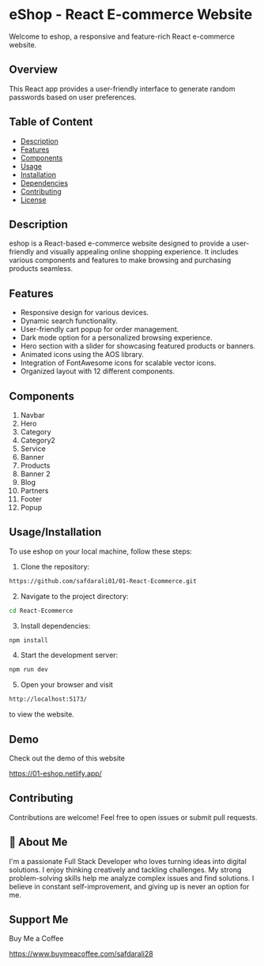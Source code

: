 
# eShop - React E-commerce Website

Welcome to eshop, a responsive and feature-rich React e-commerce website.


## Overview

This React app provides a user-friendly interface to generate random passwords based on user preferences.

    
## Table of Content

- [Description](#description)
- [Features](#features)
- [Components](#components)
- [Usage](#usage)
- [Installation](#installation)
- [Dependencies](#dependencies)
- [Contributing](#contributing)
- [License](#license)
## Description

eshop is a React-based e-commerce website designed to provide a user-friendly and visually appealing online shopping experience. It includes various components and features to make browsing and purchasing products seamless.
## Features

- Responsive design for various devices.
- Dynamic search functionality.
- User-friendly cart popup for order management.
- Dark mode option for a personalized browsing experience.
- Hero section with a slider for showcasing featured products or banners.
- Animated icons using the AOS library.
- Integration of FontAwesome icons for scalable vector icons.
- Organized layout with 12 different components.


## Components

1. Navbar
2. Hero
3. Category
4. Category2
5. Service
6. Banner
7. Products
8. Banner 2
9. Blog
10. Partners
11. Footer
12. Popup
## Usage/Installation

To use eshop on your local machine, follow these steps:

1. Clone the repository:

```bash
https://github.com/safdarali01/01-React-Ecommerce.git
```

2. Navigate to the project directory:

```bash
cd React-Ecommerce
```

3. Install dependencies:

```bash
npm install
```

4. Start the development server:

```bash
npm run dev
```

5. Open your browser and visit 

```bash
http://localhost:5173/
```

to view the website.
## Demo

Check out the demo of this website
 
https://01-eshop.netlify.app/


## Contributing

Contributions are welcome! Feel free to open issues or submit pull requests.

## 🚀 About Me
I'm a passionate Full Stack Developer who loves turning ideas into digital solutions. I enjoy thinking creatively and tackling challenges. My strong problem-solving skills help me analyze complex issues and find solutions. I believe in constant self-improvement, and giving up is never an option for me.


## Support Me

Buy Me a Coffee

https://www.buymeacoffee.com/safdarali28